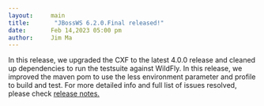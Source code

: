```yaml
---
layout:     main
title:       "JBossWS 6.2.0.Final released!"
date:       Feb 14,2023 05:00 pm
author:     Jim Ma
---
```

In this release, we upgraded the CXF to the latest
4.0.0 release and cleaned up dependencies to run the testsuite against WildFly. In this release, we
improved the maven pom to use the less environment parameter and profile to build and test.
For more detailed info and full list of issues resolved, please check
[release notes.](https://issues.redhat.com/secure/ReleaseNote.jspa?projectId=12310050&version=12396048)
